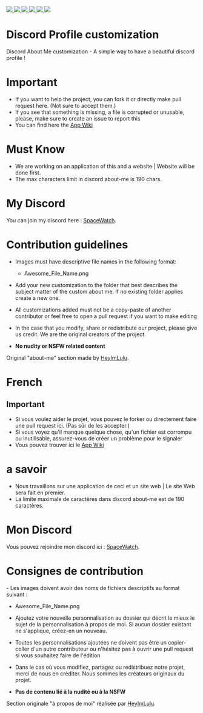<a href="https://github.com/SeenKid/discord-profile-customization"> 
  <img src="https://img.shields.io/github/downloads/SeenKid/discord-profile-customization/total?color=blue&style=flat-square">
  </img>
</a>
<a href="https://github.com/SeenKid/discord-profile-customization"> 
  <img src="https://img.shields.io/github/languages/code-size/Seenkid/discord-profile-customization?style=flat-square">
  </img>
</a>
<a href="https://github.com/SeenKid/discord-profile-customization"> 
  <img src="https://img.shields.io/github/stars/Seenkid/discord-profile-customization?style=flat-square">
  </img>
</a>
<a href="https://github.com/SeenKid/discord-profile-customization"> 
  <img src="https://img.shields.io/github/forks/Seenkid/discord-profile-customization?style=flat-square">
  </img>
</a>
<a href="https://github.com/SeenKid/discord-profile-customization"> 
  <img src="https://img.shields.io/github/commit-activity/m/Seenkid/discord-profile-customization?style=flat-square">
  </img>
</a>
<img src="https://visitor-badge.glitch.me/badge?page_id=SeenKid.discord-profile-customisation" />

# Discord Profile customization

Discord About Me customization - A simple way to have a beautiful discord profile !

# Important

- If you want to help the project, you can fork it or directly make pull request here. (Not sure to accept them.)
- If you see that something is missing, a file is corrupted or unusable, please, make sure to create an issue to report this
- You can find here the [App Wiki](https://github.com/SeenKid/discord-profile-customization/wiki)

# Must Know 

- We are working on an application of this and a website | Website will be done first.
- The max characters limit in discord about-me is 190 chars.

# My Discord

You can join my discord here : [SpaceWatch](https://discord.gg/YH8Qbjr2sJ).

# Contribution guidelines

- Images must have descriptive file names in the following format:
  - Awesome_File_Name.png

- Add your new customization to the folder that best describes the subject matter of the custom about me. If no existing folder applies create a new one.

- All customizations added must not be a copy-paste of another contributor or feel free to open a pull request if you want to make editing
- In the case that you modify, share or redistribute our project, please give us credit. We are the original creators of the project.

- **No nudity or NSFW related content**


Original "about-me" section made by [HeyImLulu](https://github.com/Heyimlulu/). 

# French

## Important

- Si vous voulez aider le projet, vous pouvez le forker ou directement faire une pull request ici. (Pas sûr de les accepter.)
- Si vous voyez qu'il manque quelque chose, qu'un fichier est corrompu ou inutilisable, assurez-vous de créer un problème pour le signaler
- Vous pouvez trouver ici le [App Wiki](https://github.com/SeenKid/discord-profile-customization/wiki)

# a savoir

- Nous travaillons sur une application de ceci et un site web | Le site Web sera fait en premier.
- La limite maximale de caractères dans discord about-me est de 190 caractères.

# Mon Discord

Vous pouvez rejoindre mon discord ici : [SpaceWatch](https://discord.gg/YH8Qbjr2sJ).

# Consignes de contribution

- Les images doivent avoir des noms de fichiers descriptifs au format suivant :
  - Awesome_File_Name.png

- Ajoutez votre nouvelle personnalisation au dossier qui décrit le mieux le sujet de la personnalisation à propos de moi. Si aucun dossier existant ne s'applique, créez-en un nouveau.

- Toutes les personnalisations ajoutées ne doivent pas être un copier-coller d'un autre contributeur ou n'hésitez pas à ouvrir une pull request si vous souhaitez faire de l'édition
- Dans le cas où vous modifiez, partagez ou redistribuez notre projet, merci de nous en créditer. Nous sommes les créateurs originaux du projet.

- **Pas de contenu lié à la nudité ou à la NSFW**


Section originale "à propos de moi" réalisée par [HeyImLulu](https://github.com/Heyimlulu/).
